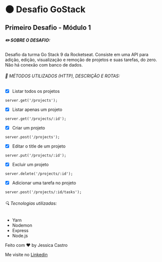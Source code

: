 # :new_moon: Desafio GoStack 
## Primeiro Desafio - Módulo 1 

##### :pencil2: SOBRE O DESAFIO:

Desafio da turma Go Stack 9 da Rocketseat. Consiste em uma API para adição, edição, visualização e remoção de projetos e suas tarefas, do zero. Não há conexão com banco de dados. 

###### :pushpin: MÉTODOS UTILIZADOS (HTTP), DESCRIÇÃO E ROTAS:
- [x] Listar todos os projetos
```
server.get('/projects');
```

- [x] Listar apenas um projeto
```
server.get('/projects/:id');
```

- [x] Criar um projeto
```
server.post('/projects');
```

- [x] Editar o title de um projeto
```
server.put('/projects/:id');
```

- [x] Excluir um projeto
```
server.delete('/projects/:id');
```

- [x] Adicionar uma tarefa no projeto
```
server.post('/projects/:id/tasks');
```

###### :mag: Tecnologias utilizadas: 

- Yarn
- Nodemon
- Express
- Node.js

Feito com :hearts: by Jessica Castro 

Me visite no [Linkedin](https://www.linkedin.com/in/jessica-castro-7a12b67a/)
